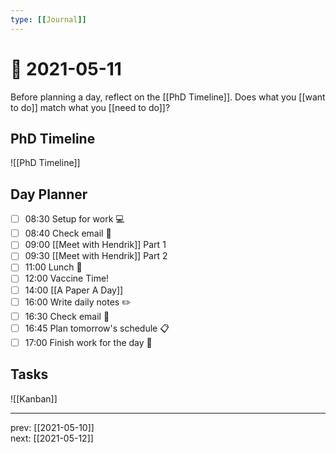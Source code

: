 ```yaml
---
type: [[Journal]]
---
```


# 📆 2021-05-11

Before planning a day, reflect on the [[PhD Timeline]]. Does what you [[want to do]] match what you [[need to do]]?

## PhD Timeline

![[PhD Timeline]]

## Day Planner
- [ ] 08:30 Setup for work 💻
- [ ] 08:40 Check email 📧
- [ ] 09:00 [[Meet with Hendrik]] Part 1
- [ ] 09:30 [[Meet with Hendrik]] Part 2
- [ ] 11:00 Lunch 🍙
- [ ] 12:00 Vaccine Time!
- [ ] 14:00 [[A Paper A Day]]
- [ ] 16:00 Write daily notes ✏️
- [ ] 16:30 Check email 📧
- [ ] 16:45 Plan tomorrow's schedule 📋
- [ ] 17:00 Finish work for the day 🎉

## Tasks

![[Kanban]]

---

prev: [[2021-05-10]]  
next: [[2021-05-12]]  